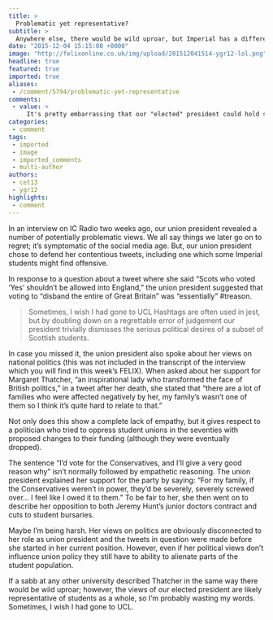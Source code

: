 ```yaml
---
title: >
  Problematic yet representative?
subtitle: >
  Anywhere else, there would be wild uproar, but Imperial has a different demographic
date: "2015-12-04 15:15:08 +0000"
image: "http://felixonline.co.uk/img/upload/201512041514-ygr12-lol.png"
headline: true
featured: true
imported: true
aliases:
 - /comment/5794/problematic-yet-representative
comments:
 - value: >
     It's pretty embarrassing that our "elected" president could hold such contentious views. Lets hope it's just ignorance rather than something more sinister. <br> <br>Also - https://www.youtube.com/watch?v=hsq3H_6XuFA,"Elected" is a very loose term considering she was basically unopposed. Her political views don't interest me, what does is the long length of time she takes to reply to emails and the fact I've literally *never* seen her. Where is she? What does she do all day? Is she too busy trying to get a name for herself to actually do her job? Compare with last year and it's a travesty.,So what? The Union officers' only real role is to run our bars, keep the clubs &amp; societies ticking over nicely, and so on. They're supposed to represent student interests, not student political opinion.,I'm not a fan of her views they seem pretty ugly but I'm more irritated at how the sabbs are so unaccountable for their (lack of) actions. They seem to just waltz in shake the hand of some important dignity and do jack shit for the
categories:
 - comment
tags:
 - imported
 - image
 - imported_comments
 - multi-author
authors:
 - cet13
 - ygr12
highlights:
 - comment
---
```


In an interview on IC Radio two weeks ago, our union president revealed a number of potentially problematic views. We all say things we later go on to regret; it’s symptomatic of the social media age. But, our union president chose to defend her contentious tweets, including one which some Imperial students might find offensive.

In response to a question about a tweet where she said “Scots who voted ‘Yes’ shouldn’t be allowed into England,” the union president suggested that voting to “disband the entire of Great Britain” was “essentially” #treason.
> Sometimes, I wish I had gone to UCL
Hashtags are often used in jest, but by doubling down on a regrettable error of judgement our president trivially dismisses the serious political desires of a subset of Scottish students.

In case you missed it, the union president also spoke about her views on national politics (this was not included in the transcript of the interview which you will find in this week’s FELIX). When asked about her support for Margaret Thatcher, “an inspirational lady who transformed the face of British politics,” in a tweet after her death, she stated that “there are a lot of families who were affected negatively by her, my family’s wasn’t one of them so I think it’s quite hard to relate to that.”

Not only does this show a complete lack of empathy, but it gives respect to a politician who tried to oppress student unions in the seventies with proposed changes to their funding (although they were eventually dropped).

The sentence “I’d vote for the Conservatives, and I’ll give a very good reason why” isn’t normally followed by empathetic reasoning. The union president explained her support for the party by saying: “For my family, if the Conservatives weren’t in power, they’d be severely, severely screwed over… I feel like I owed it to them.” To be fair to her, she then went on to describe her opposition to both Jeremy Hunt’s junior doctors contract and cuts to student bursaries.

Maybe I’m being harsh. Her views on politics are obviously disconnected to her role as union president and the tweets in question were made before she started in her current position. However, even if her political views don’t influence union policy they still have to ability to alienate parts of the student population.

If a sabb at any other university described Thatcher in the same way there would be wild uproar; however, the views of our elected president are likely representative of students as a whole, so I’m probably wasting my words. Sometimes, I wish I had gone to UCL.
